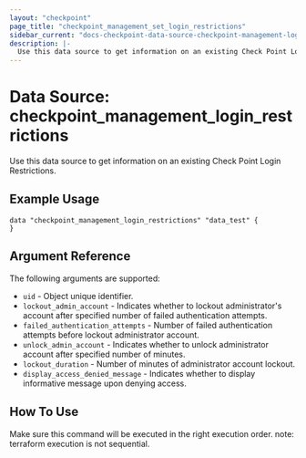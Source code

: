 ```yaml
---
layout: "checkpoint"
page_title: "checkpoint_management_set_login_restrictions"
sidebar_current: "docs-checkpoint-data-source-checkpoint-management-login-restrictions"
description: |-
  Use this data source to get information on an existing Check Point Login Restrictions.
---
```


# Data Source: checkpoint_management_login_restrictions

Use this data source to get information on an existing Check Point Login Restrictions.

## Example Usage


```hcl
data "checkpoint_management_login_restrictions" "data_test" {
}
```

## Argument Reference

The following arguments are supported:
* `uid` - Object unique identifier.
* `lockout_admin_account` -  Indicates whether to lockout administrator's account after specified number of failed authentication attempts. 
* `failed_authentication_attempts` -  Number of failed authentication attempts before lockout administrator account.
* `unlock_admin_account` -  Indicates whether to unlock administrator account after specified number of minutes.
* `lockout_duration` -  Number of minutes of administrator account lockout.
* `display_access_denied_message` -  Indicates whether to display informative message upon denying access.


## How To Use
Make sure this command will be executed in the right execution order. 
note: terraform execution is not sequential.  


